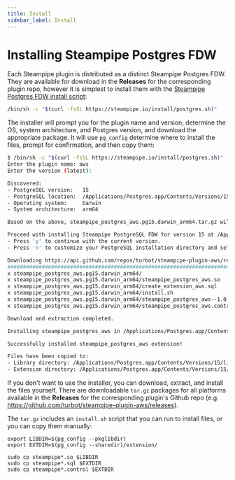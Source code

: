 ```yaml
---
title: Install
sidebar_label: Install
---
```


# Installing Steampipe Postgres FDW

Each Steampipe plugin is distributed as a distinct Steampipe Postgres FDW.  They are available for download in the **Releases** for the corresponding plugin repo, however it is simplest to install them with the [Steampipe Postgres FDW install script](https://steampipe.io/install/postgres.sh):

```bash
/bin/sh -c "$(curl -fsSL https://steampipe.io/install/postgres.sh)"
```

The installer will prompt you for the plugin name and version, determine the OS, system architecture, and Postgres version, and download the appropriate package.  It will use `pg_config` determine where to install the files, prompt for confirmation, and then copy them:

```bash
$ /bin/sh -c "$(curl -fsSL https://steampipe.io/install/postgres.sh)"
Enter the plugin name: aws
Enter the version (latest): 

Discovered:
- PostgreSQL version:   15
- PostgreSQL location:  /Applications/Postgres.app/Contents/Versions/15
- Operating system:     Darwin
- System architecture:  arm64

Based on the above, steampipe_postgres_aws.pg15.darwin_arm64.tar.gz will be downloaded, extracted and installed at: /Applications/Postgres.app/Contents/Versions/15

Proceed with installing Steampipe PostgreSQL FDW for version 15 at /Applications/Postgres.app/Contents/Versions/15?
- Press 'y' to continue with the current version.
- Press 'n' to customize your PostgreSQL installation directory and select a different version. (Y/n): 

Downloading https://api.github.com/repos/turbot/steampipe-plugin-aws/releases/latest/releases/assets/139269139...
###################################################################################################################################################################### 100.0%
x steampipe_postgres_aws.pg15.darwin_arm64/
x steampipe_postgres_aws.pg15.darwin_arm64/steampipe_postgres_aws.so
x steampipe_postgres_aws.pg15.darwin_arm64/create_extension_aws.sql
x steampipe_postgres_aws.pg15.darwin_arm64/install.sh
x steampipe_postgres_aws.pg15.darwin_arm64/steampipe_postgres_aws--1.0.sql
x steampipe_postgres_aws.pg15.darwin_arm64/steampipe_postgres_aws.control

Download and extraction completed.

Installing steampipe_postgres_aws in /Applications/Postgres.app/Contents/Versions/15...

Successfully installed steampipe_postgres_aws extension!

Files have been copied to:
- Library directory: /Applications/Postgres.app/Contents/Versions/15/lib/postgresql
- Extension directory: /Applications/Postgres.app/Contents/Versions/15/share/postgresql/extension/
```


If you don't want to use the installer, you can download, extract, and install the files yourself. There are downloadable `tar.gz` packages for all platforms available in the **Releases** for the corresponding plugin's Github repo (e.g. https://github.com/turbot/steampipe-plugin-aws/releases).

The `tar.gz` includes an `install.sh` script that you can run to install files, or you can copy them manually:
```
export LIBDIR=$(pg_config --pkglibdir)
export EXTDIR=$(pg_config --sharedir)/extension/

sudo cp steampipe*.so $LIBDIR
sudo cp steampipe*.sql $EXTDIR
sudo cp steampipe*.control $EXTDIR
```